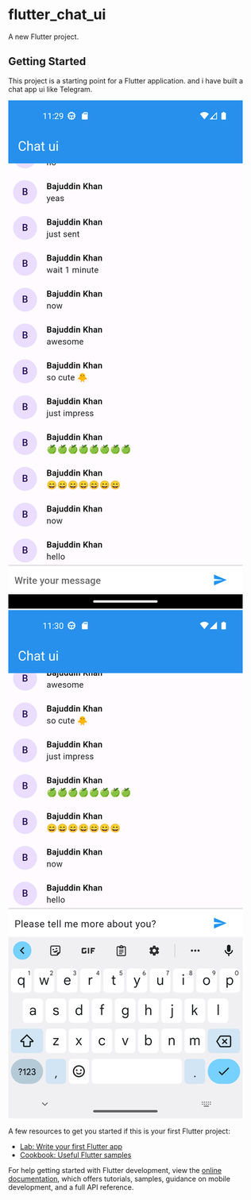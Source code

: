 # flutter_chat_ui

A new Flutter project.

## Getting Started

This project is a starting point for a Flutter application. and i have built a chat app ui like Telegram.

![Screenshot1](lib/screenshots/chat1.png)
![Screenshot1](lib/screenshots/chat2.png)

A few resources to get you started if this is your first Flutter project:

- [Lab: Write your first Flutter app](https://docs.flutter.dev/get-started/codelab)
- [Cookbook: Useful Flutter samples](https://docs.flutter.dev/cookbook)

For help getting started with Flutter development, view the
[online documentation](https://docs.flutter.dev/), which offers tutorials,
samples, guidance on mobile development, and a full API reference.
